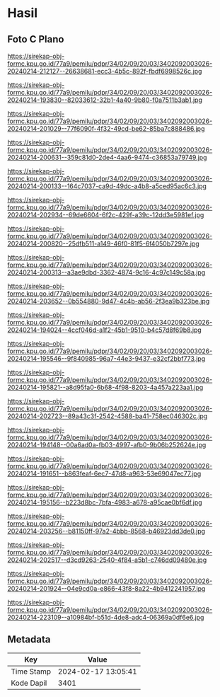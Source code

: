 # Hasil

## Foto C Plano

https://sirekap-obj-formc.kpu.go.id/77a9/pemilu/pdpr/34/02/09/20/03/3402092003026-20240214-212127--26638681-ecc3-4b5c-892f-fbdf6998526c.jpg

https://sirekap-obj-formc.kpu.go.id/77a9/pemilu/pdpr/34/02/09/20/03/3402092003026-20240214-193830--82033612-32b1-4a40-9b80-f0a7511b3ab1.jpg

https://sirekap-obj-formc.kpu.go.id/77a9/pemilu/pdpr/34/02/09/20/03/3402092003026-20240214-201029--77f6090f-4f32-49cd-be62-85ba7c888486.jpg

https://sirekap-obj-formc.kpu.go.id/77a9/pemilu/pdpr/34/02/09/20/03/3402092003026-20240214-200631--359c81d0-2de4-4aa6-9474-c36853a79749.jpg

https://sirekap-obj-formc.kpu.go.id/77a9/pemilu/pdpr/34/02/09/20/03/3402092003026-20240214-200133--164c7037-ca9d-49dc-a4b8-a5ced95ac6c3.jpg

https://sirekap-obj-formc.kpu.go.id/77a9/pemilu/pdpr/34/02/09/20/03/3402092003026-20240214-202934--69de6604-6f2c-429f-a39c-12dd3e5981ef.jpg

https://sirekap-obj-formc.kpu.go.id/77a9/pemilu/pdpr/34/02/09/20/03/3402092003026-20240214-200820--25dfb511-a149-46f0-81f5-6f4050b7297e.jpg

https://sirekap-obj-formc.kpu.go.id/77a9/pemilu/pdpr/34/02/09/20/03/3402092003026-20240214-200313--a3ae9dbd-3362-4874-9c16-4c97c149c58a.jpg

https://sirekap-obj-formc.kpu.go.id/77a9/pemilu/pdpr/34/02/09/20/03/3402092003026-20240214-203652--0b554880-9d47-4c4b-ab56-2f3ea9b323be.jpg

https://sirekap-obj-formc.kpu.go.id/77a9/pemilu/pdpr/34/02/09/20/03/3402092003026-20240214-194024--4ccf046d-a1f2-45b1-9510-b4c57d8f69b8.jpg

https://sirekap-obj-formc.kpu.go.id/77a9/pemilu/pdpr/34/02/09/20/03/3402092003026-20240214-195546--9f840985-96a7-44e3-9437-e32cf2bbf773.jpg

https://sirekap-obj-formc.kpu.go.id/77a9/pemilu/pdpr/34/02/09/20/03/3402092003026-20240214-195821--a8d95fa0-6b68-4f98-8203-4a457a223aa1.jpg

https://sirekap-obj-formc.kpu.go.id/77a9/pemilu/pdpr/34/02/09/20/03/3402092003026-20240214-202723--89a43c3f-2542-4588-ba41-758ec046302c.jpg

https://sirekap-obj-formc.kpu.go.id/77a9/pemilu/pdpr/34/02/09/20/03/3402092003026-20240214-194148--00a6ad0a-fb03-4997-afb0-9b06b252624e.jpg

https://sirekap-obj-formc.kpu.go.id/77a9/pemilu/pdpr/34/02/09/20/03/3402092003026-20240214-191651--b863feaf-6ec7-47d8-a963-53e69047ec77.jpg

https://sirekap-obj-formc.kpu.go.id/77a9/pemilu/pdpr/34/02/09/20/03/3402092003026-20240214-195156--b223d8bc-7bfa-4983-a678-a95cae0bf6df.jpg

https://sirekap-obj-formc.kpu.go.id/77a9/pemilu/pdpr/34/02/09/20/03/3402092003026-20240214-203256--b81150ff-97a2-4bbb-8568-b46923dd3de0.jpg

https://sirekap-obj-formc.kpu.go.id/77a9/pemilu/pdpr/34/02/09/20/03/3402092003026-20240214-202517--d3cd9263-2540-4f84-a5b1-c746dd09480e.jpg

https://sirekap-obj-formc.kpu.go.id/77a9/pemilu/pdpr/34/02/09/20/03/3402092003026-20240214-201924--04e9cd0a-e866-43f8-8a22-4b9412241957.jpg

https://sirekap-obj-formc.kpu.go.id/77a9/pemilu/pdpr/34/02/09/20/03/3402092003026-20240214-223109--a10984bf-b51d-4de8-adc4-06369a0df6e6.jpg


## Metadata

| Key        | Value               |
| ---------- | ------------------- |
| Time Stamp | 2024-02-17 13:05:41 |
| Kode Dapil | 3401                |



